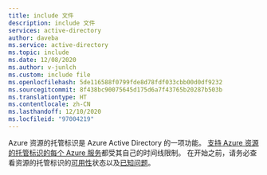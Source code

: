 ```yaml
---
title: include 文件
description: include 文件
services: active-directory
author: daveba
ms.service: active-directory
ms.topic: include
ms.date: 12/08/2020
ms.author: v-junlch
ms.custom: include file
ms.openlocfilehash: 5de116588f0799fde8d78fdf033cbb00d0df9232
ms.sourcegitcommit: 8f438bc90075645d175d6a7f43765b20287b503b
ms.translationtype: HT
ms.contentlocale: zh-CN
ms.lasthandoff: 12/10/2020
ms.locfileid: "97004219"
---
```

Azure 资源的托管标识是 Azure Active Directory 的一项功能。 [支持 Azure 资源的托管标识的每个 Azure 服务](../articles/active-directory/managed-identities-azure-resources/services-support-managed-identities.md)都受其自己的时间线限制。 在开始之前，请务必查看资源的托管标识的[可用性](../articles/active-directory/managed-identities-azure-resources/services-support-managed-identities.md)状态以及[已知问题](../articles/active-directory/managed-identities-azure-resources/known-issues.md)。

